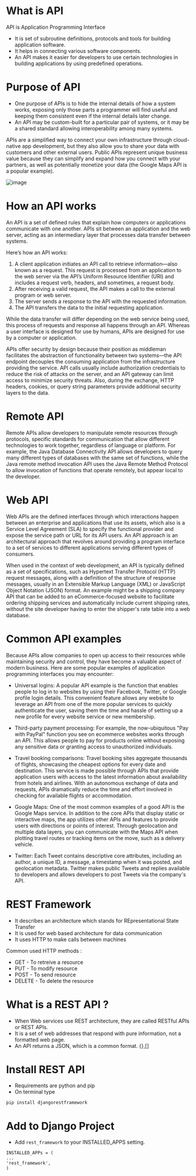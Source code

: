 # What is API

API is Application Programming Interface

* It is set of subroutine definitions, protocols and tools for building application software. 
* It helps in connecting various software components.
* An API makes it easier for developers to use certain technologies in building applications by using predefined operations. 


# Purpose of API

* One purpose of APIs is to hide the internal details of how a system works, exposing only those parts a programmer will find useful and keeping them consistent even if the internal details later change. 
* An API may be custom-built for a particular pair of systems, or it may be a shared standard allowing interoperability among many systems.

APIs are a simplified way to connect your own infrastructure through cloud-native app development, but they also allow you to share your data with customers and other external users. Public APIs represent unique business value because they can simplify and expand how you connect with your partners, as well as potentially monetize your data (the Google Maps API is a popular example).

![image](https://user-images.githubusercontent.com/11299574/128553402-edb17898-d99e-4b1c-b162-fc838609420a.png)

# How an API works

An API is a set of defined rules that explain how computers or applications communicate with one another. APIs sit between an application and the web server, acting as an intermediary layer that processes data transfer between systems.

Here’s how an API works:

1. A client application initiates an API call to retrieve information—also known as a request. This request is processed from an application to the web server via the API’s Uniform Resource Identifier (URI) and includes a request verb, headers, and sometimes, a request body.
2. After receiving a valid request, the API makes a call to the external program or web server.
3. The server sends a response to the API with the requested information.
4. The API transfers the data to the initial requesting application.

While the data transfer will differ depending on the web service being used, this process of requests and response all happens through an API. Whereas a user interface is designed for use by humans, APIs are designed for use by a computer or application.

APIs offer security by design because their position as middleman facilitates the abstraction of functionality between two systems—the API endpoint decouples the consuming application from the infrastructure providing the service. API calls usually include authorization credentials to reduce the risk of attacks on the server, and an API gateway can limit access to minimize security threats. Also, during the exchange, HTTP headers, cookies, or query string parameters provide additional security layers to the data.

# Remote API

Remote APIs allow developers to manipulate remote resources through protocols, specific standards for communication that allow different technologies to work together, regardless of language or platform. For example, the Java Database Connectivity API allows developers to query many different types of databases with the same set of functions, while the Java remote method invocation API uses the Java Remote Method Protocol to allow invocation of functions that operate remotely, but appear local to the developer.

# Web API 

Web APIs are the defined interfaces through which interactions happen between an enterprise and applications that use its assets, which also is a Service Level Agreement (SLA) to specify the functional provider and expose the service path or URL for its API users. An API approach is an architectural approach that revolves around providing a program interface to a set of services to different applications serving different types of consumers.

When used in the context of web development, an API is typically defined as a set of specifications, such as Hypertext Transfer Protocol (HTTP) request messages, along with a definition of the structure of response messages, usually in an Extensible Markup Language (XML) or JavaScript Object Notation (JSON) format. An example might be a shipping company API that can be added to an eCommerce-focused website to facilitate ordering shipping services and automatically include current shipping rates, without the site developer having to enter the shipper's rate table into a web database. 

# Common API examples

Because APIs allow companies to open up access to their resources while maintaining security and control, they have become a valuable aspect of modern business. Here are some popular examples of application programming interfaces you may encounter:

* Universal logins: A popular API example is the function that enables people to log in to websites by using their Facebook, Twitter, or Google profile login details. This convenient feature allows any website to leverage an API from one of the more popular services to quickly authenticate the user, saving them the time and hassle of setting up a new profile for every website service or new membership.

* Third-party payment processing: For example, the now-ubiquitous "Pay with PayPal" function you see on ecommerce websites works through an API. This allows people to pay for products online without exposing any sensitive data or granting access to unauthorized individuals.

* Travel booking comparisons: Travel booking sites aggregate thousands of flights, showcasing the cheapest options for every date and destination. This service is made possible through APIs that provide application users with access to the latest information about availability from hotels and airlines. With an autonomous exchange of data and requests, APIs dramatically reduce the time and effort involved in checking for available flights or accommodation.

* Google Maps: One of the most common examples of a good API is the Google Maps service. In addition to the core APIs that display static or interactive maps, the app utilizes other APIs and features to provide users with directions or points of interest. Through geolocation and multiple data layers, you can communicate with the Maps API when plotting travel routes or tracking items on the move, such as a delivery vehicle.

* Twitter: Each Tweet contains descriptive core attributes, including an author, a unique ID, a message, a timestamp when it was posted, and geolocation metadata. Twitter makes public Tweets and replies available to developers and allows developers to post Tweets via the company's API.

# REST Framework 

* It describes an architecture which stands for REpresentational State Transfer
* It is used for web based architecture for data communication
* It uses HTTP to make calls between machines

Common used HTTP methods : 

* GET  - To retreive a resource
* PUT - To modify resource
* POST - To send resource
* DELETE - To delete the resource

# What is a REST API ? 

* When Web services use REST architecture, they are called RESTful APIs or REST APIs.
* It is a set of web addresses that respond with pure information, not a formatted web page.
* An API returns a JSON, which is a common format. {},[]

# Install REST API

* Requirements are python and pip 
* On terminal type 
```
pip install djangorestframework
```

# Add to Django Project

* Add `rest_framework` to your INSTALLED_APPS setting.
```
INSTALLED_APPs = (
...
'rest_framework',
)
```
